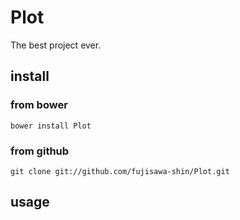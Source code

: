 Plot
======

The best project ever.

## install

### from bower
```
bower install Plot
```

### from github
```
git clone git://github.com/fujisawa-shin/Plot.git
```

## usage
```

```
